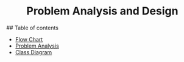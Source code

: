 <h1 align="center"> Problem Analysis and Design </h1>
## Table of contents
<ul>
  <li><a href=""> Flow Chart </a></li>
  <li><a href=""> Problem Analysis </a></li>
  <li><a href=""> Class Diagram </a></li>
</ul>

